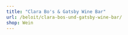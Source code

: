 ```yaml
---
title: "Clara Bo's & Gatsby Wine Bar"
url: /beloit/clara-bos-und-gatsby-wine-bar/
shop: Wein
---
```

